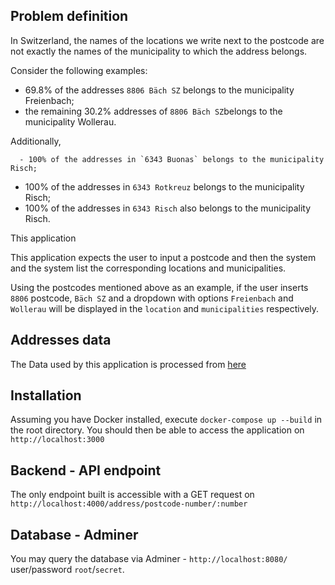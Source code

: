 ## Problem definition

In Switzerland, the names of the locations we write next to the postcode are not exactly the names of the municipality to which the address belongs.

Consider the following examples:

- 69.8% of the addresses `8806 Bäch SZ` belongs to the municipality Freienbach;
- the remaining 30.2% addresses of `8806 Bäch SZ`belongs to the municipality Wollerau.

Additionally,

      - 100% of the addresses in `6343 Buonas` belongs to the municipality Risch;
- 100% of the addresses in `6343 Rotkreuz` belongs to the municipality Risch;
- 100% of the addresses in `6343 Risch` also belongs to the municipality Risch.


This application

This application expects the user to input a postcode and then the system and the system list the corresponding locations and municipalities.

Using the postcodes mentioned above as an example, if the user inserts `8806` postcode, `Bäch SZ` and a dropdown with options `Freienbach` and `Wollerau` will be displayed in the `location` and `municipalities` respectively.


## Addresses data

The Data used by this application is processed from [here](https://www.bfs.admin.ch/bfsstatic/dam/assets/4242620/master)

## Installation

Assuming you have Docker installed, execute `docker-compose up --build` in the root directory. You should then be able to access the application on `http://localhost:3000`

## Backend - API endpoint

The only endpoint built is accessible with a GET request on `http://localhost:4000/address/postcode-number/:number`

## Database - Adminer

You may query the database via Adminer - `http://localhost:8080/` user/password `root`/`secret`.
